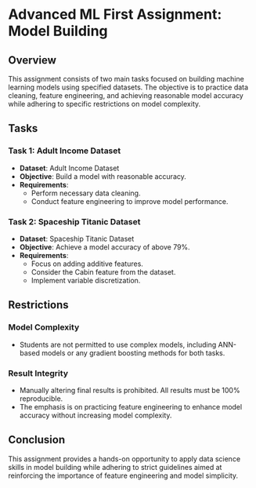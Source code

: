 # Advanced ML First Assignment: Model Building

## Overview
This assignment consists of two main tasks focused on building machine learning models using specified datasets. The objective is to practice data cleaning, feature engineering, and achieving reasonable model accuracy while adhering to specific restrictions on model complexity.

## Tasks

### Task 1: Adult Income Dataset
- **Dataset**: Adult Income Dataset
- **Objective**: Build a model with reasonable accuracy.
- **Requirements**:
  - Perform necessary data cleaning.
  - Conduct feature engineering to improve model performance.

### Task 2: Spaceship Titanic Dataset
- **Dataset**: Spaceship Titanic Dataset
- **Objective**: Achieve a model accuracy of above 79%.
- **Requirements**:
  - Focus on adding additive features.
  - Consider the Cabin feature from the dataset.
  - Implement variable discretization.

## Restrictions

### Model Complexity
- Students are not permitted to use complex models, including ANN-based models or any gradient boosting methods for both tasks.

### Result Integrity
- Manually altering final results is prohibited. All results must be 100% reproducible.
- The emphasis is on practicing feature engineering to enhance model accuracy without increasing model complexity.

## Conclusion
This assignment provides a hands-on opportunity to apply data science skills in model building while adhering to strict guidelines aimed at reinforcing the importance of feature engineering and model simplicity.
